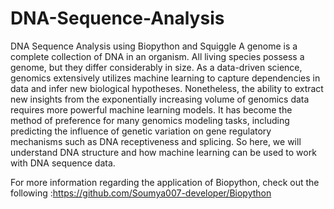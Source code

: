 # DNA-Sequence-Analysis
DNA Sequence Analysis using Biopython and Squiggle
A genome is a complete collection of DNA in an organism. All living species possess a genome, but they differ considerably in size. As a data-driven science, genomics extensively utilizes machine learning to capture dependencies in data and infer new biological hypotheses. Nonetheless, the ability to extract new insights from the exponentially increasing volume of genomics data requires more powerful machine learning models. It has become the method of preference for many genomics modeling tasks, including predicting the influence of genetic variation on gene regulatory mechanisms such as DNA receptiveness and splicing. So here, we will understand DNA structure and how machine learning can be used to work with DNA sequence data.

For more information regarding the application of Biopython, check out the following :https://github.com/Soumya007-developer/Biopython
